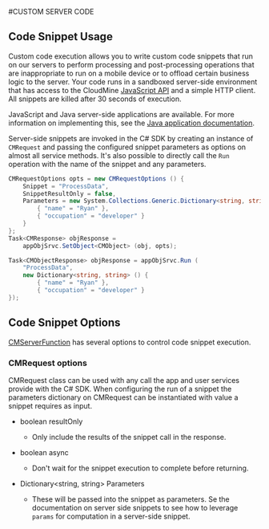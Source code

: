 #CUSTOM SERVER CODE

## Code Snippet Usage

Custom code execution allows you to write custom code snippets that run on our servers to perform processing and post-processing operations that are inappropriate to run on a mobile device or to offload certain business logic to the server. Your code runs in a sandboxed server-side environment that has access to the CloudMine [JavaScript API](http://github.com/cloudmine/cloudmine-js) and a simple HTTP client. All snippets are killed after 30 seconds of execution.

JavaScript and Java server-side applications are available. For more information on implementing this, see the [Java application documentation](#/android_and_java).

Server-side snippets are invoked in the C# SDK by creating an instance of `CMRequest` and passing the configured snippet parameters as options on almost all service methods. It's also possible to directly call the `Run` operation with the name of the snippet and any parameters.

```csharp
CMRequestOptions opts = new CMRequestOptions () {
	Snippet = "ProcessData",
	SnippetResultOnly = false,
	Parameters = new System.Collections.Generic.Dictionary<string, string> () {
		{ "name" = "Ryan" },
		{ "occupation" = "developer" }
	}
};
Task<CMResponse> objResponse = 
	appObjSrvc.SetObject<CMObject> (obj, opts);
```

```csharp
Task<CMObjectResponse> objResponse = appObjSrvc.Run (
	"ProcessData", 
	new Dictionary<string, string> () {
		{ "name" = "Ryan" },
		{ "occupation" = "developer" }
});
```

## Code Snippet Options

[CMServerFunction](/docs/javadocs/com/cloudmine/api/rest/options/CMServerFunction.html) has several options to control code snippet execution.

### CMRequest options

CMRequest class can be used with any call the app and user services provide with the C# SDK. When configuring the run of a snippet the parameters dictionary on CMRequest can be instantiated with value a snippet requires as input.

* boolean resultOnly 
  * Only include the results of the snippet call in the response.

* boolean async 
  * Don't wait for the snippet execution to complete before returning.

* Dictionary<string, string> Parameters 
  * These will be passed into the snippet as parameters. Se the documentation on server side snippets to see how to leverage `params` for computation in a server-side snippet.
